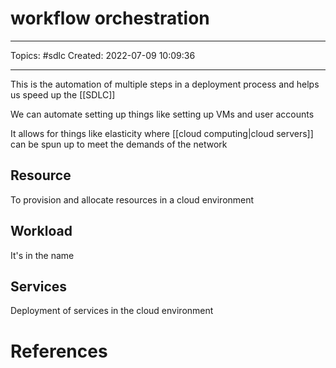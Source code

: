 # workflow orchestration
---
Topics: #sdlc
Created: 2022-07-09 10:09:36

---

This is the automation of multiple steps in a deployment process and helps us speed up the [[SDLC]]

We can automate setting up things like setting up VMs and user accounts

It allows for things like elasticity where [[cloud computing|cloud servers]] can be spun up to meet the demands of the network

## Resource

To provision and allocate resources in a cloud environment

## Workload

It's in the name

## Services

Deployment of services in the cloud environment

# References
